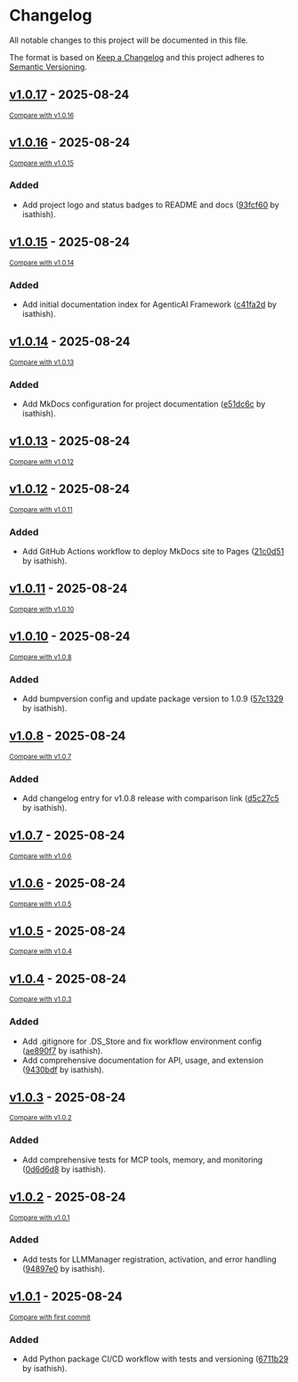 # Changelog

All notable changes to this project will be documented in this file.

The format is based on [Keep a Changelog](http://keepachangelog.com/en/1.0.0/)
and this project adheres to [Semantic Versioning](http://semver.org/spec/v2.0.0.html).

<!-- insertion marker -->
## [v1.0.17](https://github.com/isathish/agenticaiframework/releases/tag/v1.0.17) - 2025-08-24

<small>[Compare with v1.0.16](https://github.com/isathish/agenticaiframework/compare/v1.0.16...v1.0.17)</small>

## [v1.0.16](https://github.com/isathish/agenticaiframework/releases/tag/v1.0.16) - 2025-08-24

<small>[Compare with v1.0.15](https://github.com/isathish/agenticaiframework/compare/v1.0.15...v1.0.16)</small>

### Added

- Add project logo and status badges to README and docs ([93fcf60](https://github.com/isathish/agenticaiframework/commit/93fcf60502e0ac3f9d02c28c26b23da883a548f2) by isathish).

## [v1.0.15](https://github.com/isathish/agenticaiframework/releases/tag/v1.0.15) - 2025-08-24

<small>[Compare with v1.0.14](https://github.com/isathish/agenticaiframework/compare/v1.0.14...v1.0.15)</small>

### Added

- Add initial documentation index for AgenticAI Framework ([c41fa2d](https://github.com/isathish/agenticaiframework/commit/c41fa2d306f537332b0f42b15abdde44c83e83be) by isathish).

## [v1.0.14](https://github.com/isathish/agenticaiframework/releases/tag/v1.0.14) - 2025-08-24

<small>[Compare with v1.0.13](https://github.com/isathish/agenticaiframework/compare/v1.0.13...v1.0.14)</small>

### Added

- Add MkDocs configuration for project documentation ([e51dc6c](https://github.com/isathish/agenticaiframework/commit/e51dc6c5069832f08f4fb02f8f32b39d5ccf71f3) by isathish).

## [v1.0.13](https://github.com/isathish/agenticaiframework/releases/tag/v1.0.13) - 2025-08-24

<small>[Compare with v1.0.12](https://github.com/isathish/agenticaiframework/compare/v1.0.12...v1.0.13)</small>

## [v1.0.12](https://github.com/isathish/agenticaiframework/releases/tag/v1.0.12) - 2025-08-24

<small>[Compare with v1.0.11](https://github.com/isathish/agenticaiframework/compare/v1.0.11...v1.0.12)</small>

### Added

- Add GitHub Actions workflow to deploy MkDocs site to Pages ([21c0d51](https://github.com/isathish/agenticaiframework/commit/21c0d516f0b3834d612e237b2e17afefa7a551d0) by isathish).

## [v1.0.11](https://github.com/isathish/agenticaiframework/releases/tag/v1.0.11) - 2025-08-24

<small>[Compare with v1.0.10](https://github.com/isathish/agenticaiframework/compare/v1.0.10...v1.0.11)</small>

## [v1.0.10](https://github.com/isathish/agenticaiframework/releases/tag/v1.0.10) - 2025-08-24

<small>[Compare with v1.0.8](https://github.com/isathish/agenticaiframework/compare/v1.0.8...v1.0.10)</small>

### Added

- Add bumpversion config and update package version to 1.0.9 ([57c1329](https://github.com/isathish/agenticaiframework/commit/57c13298efeecad166ce373b0bd0ce2eff063bef) by isathish).

## [v1.0.8](https://github.com/isathish/agenticaiframework/releases/tag/v1.0.8) - 2025-08-24

<small>[Compare with v1.0.7](https://github.com/isathish/agenticaiframework/compare/v1.0.7...v1.0.8)</small>

### Added

- Add changelog entry for v1.0.8 release with comparison link ([d5c27c5](https://github.com/isathish/agenticaiframework/commit/d5c27c580081c55a3560dfd0c871c549814af412) by isathish).

## [v1.0.7](https://github.com/isathish/agenticaiframework/releases/tag/v1.0.7) - 2025-08-24

<small>[Compare with v1.0.6](https://github.com/isathish/agenticaiframework/compare/v1.0.6...v1.0.7)</small>

## [v1.0.6](https://github.com/isathish/agenticaiframework/releases/tag/v1.0.6) - 2025-08-24

<small>[Compare with v1.0.5](https://github.com/isathish/agenticaiframework/compare/v1.0.5...v1.0.6)</small>

## [v1.0.5](https://github.com/isathish/agenticaiframework/releases/tag/v1.0.5) - 2025-08-24

<small>[Compare with v1.0.4](https://github.com/isathish/agenticaiframework/compare/v1.0.4...v1.0.5)</small>

## [v1.0.4](https://github.com/isathish/agenticaiframework/releases/tag/v1.0.4) - 2025-08-24

<small>[Compare with v1.0.3](https://github.com/isathish/agenticaiframework/compare/v1.0.3...v1.0.4)</small>

### Added

- Add .gitignore for .DS_Store and fix workflow environment config ([ae890f7](https://github.com/isathish/agenticaiframework/commit/ae890f72d15a21c547a65bb472446e86be86bbb6) by isathish).
- Add comprehensive documentation for API, usage, and extension ([9430bdf](https://github.com/isathish/agenticaiframework/commit/9430bdf8a113fe3d8538c02c0c86be90475ffbdf) by isathish).

## [v1.0.3](https://github.com/isathish/agenticaiframework/releases/tag/v1.0.3) - 2025-08-24

<small>[Compare with v1.0.2](https://github.com/isathish/agenticaiframework/compare/v1.0.2...v1.0.3)</small>

### Added

- Add comprehensive tests for MCP tools, memory, and monitoring ([0d6d6d8](https://github.com/isathish/agenticaiframework/commit/0d6d6d8bc37d9af69252b5d415af6afa24040559) by isathish).

## [v1.0.2](https://github.com/isathish/agenticaiframework/releases/tag/v1.0.2) - 2025-08-24

<small>[Compare with v1.0.1](https://github.com/isathish/agenticaiframework/compare/v1.0.1...v1.0.2)</small>

### Added

- Add tests for LLMManager registration, activation, and error handling ([94897e0](https://github.com/isathish/agenticaiframework/commit/94897e0d46d8f62ef0b36133a80614022c41d349) by isathish).

## [v1.0.1](https://github.com/isathish/agenticaiframework/releases/tag/v1.0.1) - 2025-08-24

<small>[Compare with first commit](https://github.com/isathish/agenticaiframework/compare/1fa86b2572073d291d09f564e315874a033a42b9...v1.0.1)</small>

### Added

- Add Python package CI/CD workflow with tests and versioning ([6711b29](https://github.com/isathish/agenticaiframework/commit/6711b2956af70b7c7e813d1f033a744b70f5732b) by isathish).

